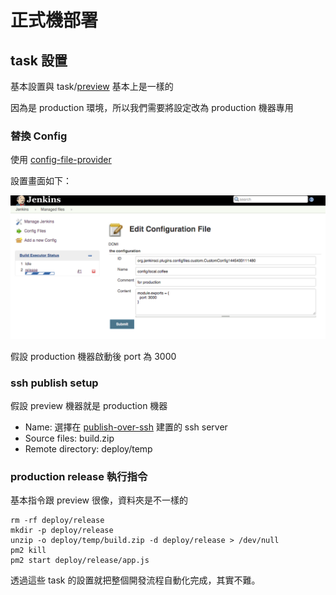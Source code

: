正式機部署
==========

task 設置
---------

基本設置與 task/[preview](preview.md) 基本上是一樣的

因為是 production 環境，所以我們需要將設定改為 production 機器專用

### 替換 Config

使用 [config-file-provider](../plugin/config-file-provider.md)

設置畫面如下：

![](../images/release/configProvider.png)

假設 production 機器啟動後 port 為 3000

### ssh publish setup

假設 preview 機器就是 production 機器

-	Name: 選擇在 [publish-over-ssh](../plugin/publish-over-ssh.md) 建置的 ssh server
-	Source files: build.zip
-	Remote directory: deploy/temp

### production release 執行指令

基本指令跟 preview 很像，資料夾是不一樣的

```
rm -rf deploy/release
mkdir -p deploy/release
unzip -o deploy/temp/build.zip -d deploy/release > /dev/null
pm2 kill
pm2 start deploy/release/app.js
```

透過這些 task 的設置就把整個開發流程自動化完成，其實不難。
